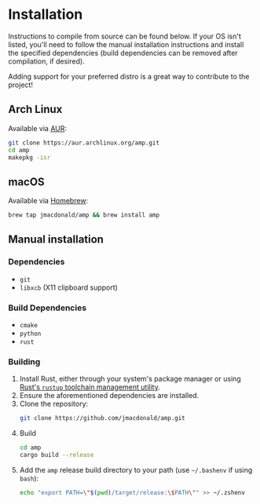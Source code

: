 # Installation

Instructions to compile from source can be found below. If your OS isn't listed,
you'll need to follow the manual installation instructions and install the
specified dependencies (build dependencies can be removed after compilation,
if desired).

Adding support for your preferred distro is a great way to contribute to the
project!

## Arch Linux

Available via [AUR](https://aur.archlinux.org/packages/amp):

```bash
git clone https://aur.archlinux.org/amp.git
cd amp
makepkg -isr
```

## macOS

Available via [Homebrew](https://brew.sh):

```bash
brew tap jmacdonald/amp && brew install amp
```

## Manual installation

### Dependencies

* `git`
* `libxcb` (X11 clipboard support)

### Build Dependencies

* `cmake`
* `python`
* `rust`

### Building

1. Install Rust, either through your system's package manager or using [Rust's `rustup` toolchain management utility](https://www.rust-lang.org/en-US/install.html).
2. Ensure the aforementioned dependencies are installed.
2. Clone the repository:
    ```bash
    git clone https://github.com/jmacdonald/amp.git
    ```
3. Build
    ```bash
    cd amp
    cargo build --release
    ```
4. Add the `amp` release build directory to your path (use `~/.bashenv` if using `bash`):
    ```bash
    echo "export PATH=\"$(pwd)/target/release:\$PATH\"" >> ~/.zshenv
    ```
